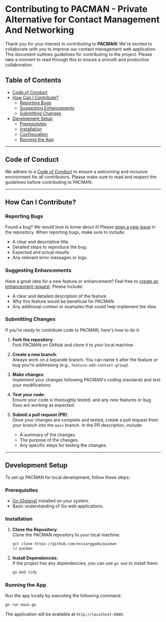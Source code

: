 # Contributing to PACMAN - Private Alternative for Contact Management And Networking

Thank you for your interest in contributing to **PACMAN**! We're excited to collaborate with you to improve our contact management web application. This document outlines guidelines for contributing to the project. Please take a moment to read through this to ensure a smooth and productive collaboration.

## Table of Contents

- [Code of Conduct](#code-of-conduct)
- [How Can I Contribute?](#how-can-i-contribute)
  - [Reporting Bugs](#reporting-bugs)
  - [Suggesting Enhancements](#suggesting-enhancements)
  - [Submitting Changes](#submitting-changes)
- [Development Setup](#development-setup)
  - [Prerequisites](#prerequisites)
  - [Installation](#installation)
  - [Configuration](#configuration)
  - [Running the App](#running-the-app)

---

## Code of Conduct

We adhere to a [Code of Conduct](CODE_OF_CONDUCT.md) to ensure a welcoming and inclusive environment for all contributors. Please make sure to read and respect the guidelines before contributing to PACMAN.

---

## How Can I Contribute?

### Reporting Bugs

Found a bug? We would love to know about it! Please [open a new issue](https://github.com/yourusername/pacman/issues/new) in the repository. When reporting bugs, make sure to include:

- A clear and descriptive title.
- Detailed steps to reproduce the bug.
- Expected and actual results.
- Any relevant error messages or logs.

### Suggesting Enhancements

Have a great idea for a new feature or enhancement? Feel free to [create an enhancement request](https://github.com/yourusername/pacman/issues/new). Please include:

- A clear and detailed description of the feature.
- Why this feature would be beneficial for PACMAN.
- Any additional context or examples that could help implement the idea.

### Submitting Changes

If you're ready to contribute code to PACMAN, here's how to do it:

1. **Fork the repository**:  
   Fork PACMAN on GitHub and clone it to your local machine.

2. **Create a new branch**:  
   Always work on a separate branch. You can name it after the feature or bug you're addressing (e.g., `feature-add-contact-group`).

3. **Make changes**:  
   Implement your changes following PACMAN's coding standards and test your modifications.

4. **Test your code**:  
   Ensure your code is thoroughly tested, and any new features or bug fixes are working as expected.

5. **Submit a pull request (PR)**:  
   Once your changes are complete and tested, create a pull request from your branch into the `main` branch. In the PR description, include:

   - A summary of the changes.
   - The purpose of the changes.
   - Any specific steps for testing the changes.

---

## Development Setup

To set up PACMAN for local development, follow these steps:

### Prerequisites

- [Go (Golang)](https://golang.org/) installed on your system.
- Basic understanding of Go web applications.

### Installation

1. **Clone the Repository**:  
   Clone the PACMAN repository to your local machine:

   ```bash
   git clone https://github.com/nnisarggada/pacman
   cd pacman
   ```

2. **Install Dependencies**:  
   If the project has any dependencies, you can use `go mod` to install them:

   ```bash
   go mod tidy
   ```

### Running the App

Run the app locally by executing the following command:

```bash
go run main.go
```

The application will be available at `http://localhost:8080`.
